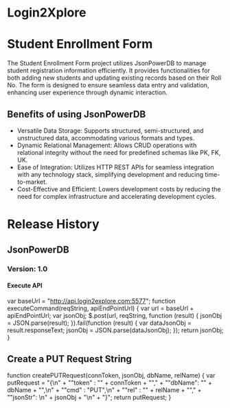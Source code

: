 # Login2Xplore

# Student Enrollment Form

The Student Enrollment Form project utilizes JsonPowerDB to manage student registration information efficiently. It provides functionalities for both adding new students and updating existing records based on their Roll No. The form is designed to ensure seamless data entry and validation, enhancing user experience through dynamic interaction.

## Benefits of using JsonPowerDB

- Versatile Data Storage: Supports structured, semi-structured, and unstructured data, accommodating various formats and types.
- Dynamic Relational Management: Allows CRUD operations with relational integrity without the need for predefined schemas like PK, FK, UK.
- Ease of Integration: Utilizes HTTP REST APIs for seamless integration with any technology stack, simplifying development and reducing time-to-market.
- Cost-Effective and Efficient: Lowers development costs by reducing the need for complex infrastructure and accelerating development cycles.

# Release History

## JsonPowerDB

### Version: 1.0

#### Execute API

var baseUrl = "http://api.login2explore.com:5577";
function executeCommand(reqString, apiEndPointUrl) {
var url = baseUrl + apiEndPointUrl;
var jsonObj;
$.post(url, reqString, function (result) {
jsonObj = JSON.parse(result);
}).fail(function (result) {
var dataJsonObj = result.responseText;
jsonObj = JSON.parse(dataJsonObj);
});
return jsonObj;
}

## Create a PUT Request String

function createPUTRequest(connToken, jsonObj, dbName, relName) {
var putRequest = "{\n" + "\"token\" : \"" + connToken + "\"," + "\"dbName\": \"" + dbName + "\",\n" + "\"cmd\" : \"PUT\",\n" + "\"rel\" : \"" + relName + "\"," + "\"jsonStr\": \n" + jsonObj + "\n" + "}";
return putRequest;
}
